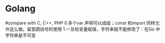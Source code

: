 # Golang
#compare with C, C++, PHP
0.多个var 声明可以成组；const 和import 同样允许这么做。留意圆括号的使用
1.一旦给变量赋值，字符串就不能修改了：在Go 中字符串是不可变
